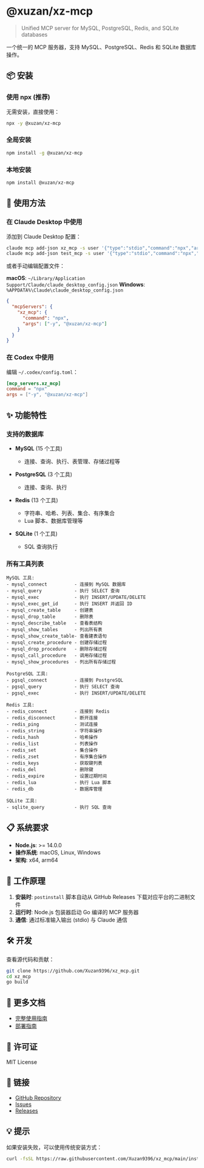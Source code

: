# @xuzan/xz-mcp

> Unified MCP server for MySQL, PostgreSQL, Redis, and SQLite databases

一个统一的 MCP 服务器，支持 MySQL、PostgreSQL、Redis 和 SQLite 数据库操作。

## 📦 安装

### 使用 npx (推荐)

无需安装，直接使用：

```bash
npx -y @xuzan/xz-mcp
```

### 全局安装

```bash
npm install -g @xuzan/xz-mcp
```

### 本地安装

```bash
npm install @xuzan/xz-mcp
```

## 🚀 使用方法

### 在 Claude Desktop 中使用

添加到 Claude Desktop 配置：

```bash
claude mcp add-json xz_mcp -s user '{"type":"stdio","command":"npx","args":["-y","@xuzan/xz-mcp"],"env":{}}'
claude mcp add-json test_mcp -s user '{"type":"stdio","command":"npx","args":["-y","@xuzan/xz-mcp"],"env":{}}'
```

或者手动编辑配置文件：

**macOS**: `~/Library/Application Support/Claude/claude_desktop_config.json`
**Windows**: `%APPDATA%\Claude\claude_desktop_config.json`

```json
{
  "mcpServers": {
    "xz_mcp": {
      "command": "npx",
      "args": ["-y", "@xuzan/xz-mcp"]
    }
  }
}
```

### 在 Codex 中使用

编辑 `~/.codex/config.toml`：

```toml
[mcp_servers.xz_mcp]
command = "npx"
args = ["-y", "@xuzan/xz-mcp"]
```

## ✨ 功能特性

### 支持的数据库

- **MySQL** (15 个工具)
  - 连接、查询、执行、表管理、存储过程等

- **PostgreSQL** (3 个工具)
  - 连接、查询、执行

- **Redis** (13 个工具)
  - 字符串、哈希、列表、集合、有序集合
  - Lua 脚本、数据库管理等

- **SQLite** (1 个工具)
  - SQL 查询执行

### 所有工具列表

```
MySQL 工具:
- mysql_connect          - 连接到 MySQL 数据库
- mysql_query            - 执行 SELECT 查询
- mysql_exec             - 执行 INSERT/UPDATE/DELETE
- mysql_exec_get_id      - 执行 INSERT 并返回 ID
- mysql_create_table     - 创建表
- mysql_drop_table       - 删除表
- mysql_describe_table   - 查看表结构
- mysql_show_tables      - 列出所有表
- mysql_show_create_table- 查看建表语句
- mysql_create_procedure - 创建存储过程
- mysql_drop_procedure   - 删除存储过程
- mysql_call_procedure   - 调用存储过程
- mysql_show_procedures  - 列出所有存储过程

PostgreSQL 工具:
- pgsql_connect          - 连接到 PostgreSQL
- pgsql_query            - 执行 SELECT 查询
- pgsql_exec             - 执行 INSERT/UPDATE/DELETE

Redis 工具:
- redis_connect          - 连接到 Redis
- redis_disconnect       - 断开连接
- redis_ping             - 测试连接
- redis_string           - 字符串操作
- redis_hash             - 哈希操作
- redis_list             - 列表操作
- redis_set              - 集合操作
- redis_zset             - 有序集合操作
- redis_keys             - 获取键列表
- redis_del              - 删除键
- redis_expire           - 设置过期时间
- redis_lua              - 执行 Lua 脚本
- redis_db               - 数据库管理

SQLite 工具:
- sqlite_query           - 执行 SQL 查询
```

## 📋 系统要求

- **Node.js**: >= 14.0.0
- **操作系统**: macOS, Linux, Windows
- **架构**: x64, arm64

## 🔧 工作原理

1. **安装时**: `postinstall` 脚本自动从 GitHub Releases 下载对应平台的二进制文件
2. **运行时**: Node.js 包装器启动 Go 编译的 MCP 服务器
3. **通信**: 通过标准输入输出 (stdio) 与 Claude 通信

## 🛠️ 开发

查看源代码和贡献：

```bash
git clone https://github.com/Xuzan9396/xz_mcp.git
cd xz_mcp
go build
```

## 📖 更多文档

- [完整使用指南](https://github.com/Xuzan9396/xz_mcp/blob/main/USAGE.md)
- [部署指南](https://github.com/Xuzan9396/xz_mcp/blob/main/DEPLOYMENT.md)

## 📄 许可证

MIT License

## 🔗 链接

- [GitHub Repository](https://github.com/Xuzan9396/xz_mcp)
- [Issues](https://github.com/Xuzan9396/xz_mcp/issues)
- [Releases](https://github.com/Xuzan9396/xz_mcp/releases)

## 💡 提示

如果安装失败，可以使用传统安装方式：

```bash
curl -fsSL https://raw.githubusercontent.com/Xuzan9396/xz_mcp/main/install.sh | bash
```